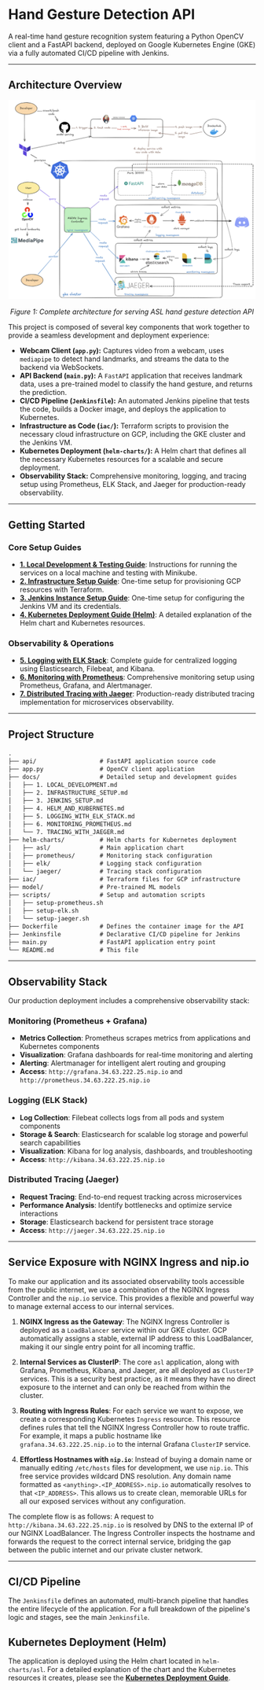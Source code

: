 # Hand Gesture Detection API

A real-time hand gesture recognition system featuring a Python OpenCV client and a FastAPI backend, deployed on Google Kubernetes Engine (GKE) via a fully automated CI/CD pipeline with Jenkins.

---

## Architecture Overview
<div align="center">
  <img src="images/asl_architecture.png" alt="Jaeger Architecture Overview" width="800">
  <p><em>Figure 1: Complete architecture for serving ASL hand gesture detection API</em></p>
</div>

This project is composed of several key components that work together to provide a seamless development and deployment experience:

-   **Webcam Client (`app.py`):** Captures video from a webcam, uses `mediapipe` to detect hand landmarks, and streams the data to the backend via WebSockets.
-   **API Backend (`main.py`):** A `FastAPI` application that receives landmark data, uses a pre-trained model to classify the hand gesture, and returns the prediction.
-   **CI/CD Pipeline (`Jenkinsfile`):** An automated Jenkins pipeline that tests the code, builds a Docker image, and deploys the application to Kubernetes.
-   **Infrastructure as Code (`iac/`):** Terraform scripts to provision the necessary cloud infrastructure on GCP, including the GKE cluster and the Jenkins VM.
-   **Kubernetes Deployment (`helm-charts/`):** A Helm chart that defines all the necessary Kubernetes resources for a scalable and secure deployment.
-   **Observability Stack:** Comprehensive monitoring, logging, and tracing setup using Prometheus, ELK Stack, and Jaeger for production-ready observability.

---

## Getting Started

### Core Setup Guides
-   **[1. Local Development & Testing Guide](docs/1.%20LOCAL_DEVELOPMENT.md)**: Instructions for running the services on a local machine and testing with Minikube.
-   **[2. Infrastructure Setup Guide](docs/2.%20INFRASTRUCTURE_SETUP.md)**: One-time setup for provisioning GCP resources with Terraform.
-   **[3. Jenkins Instance Setup Guide](docs/3.%20JENKINS_SETUP.md)**: One-time setup for configuring the Jenkins VM and its credentials.
-   **[4. Kubernetes Deployment Guide (Helm)](docs/4.%20HELM_AND_KUBERNETES.md)**: A detailed explanation of the Helm chart and Kubernetes resources.

### Observability & Operations
-   **[5. Logging with ELK Stack](docs/5.%20LOGGING_WITH_ELK_STACK.md)**: Complete guide for centralized logging using Elasticsearch, Filebeat, and Kibana.
-   **[6. Monitoring with Prometheus](docs/6.%20MONITORING_PROMETHEUS.md)**: Comprehensive monitoring setup using Prometheus, Grafana, and Alertmanager.
-   **[7. Distributed Tracing with Jaeger](docs/7.%20TRACING_WITH_JAEGER.md)**: Production-ready distributed tracing implementation for microservices observability.

---

## Project Structure

```
.
├── api/                  # FastAPI application source code
├── app.py                # OpenCV client application
├── docs/                 # Detailed setup and development guides
│   ├── 1. LOCAL_DEVELOPMENT.md
│   ├── 2. INFRASTRUCTURE_SETUP.md
│   ├── 3. JENKINS_SETUP.md
│   ├── 4. HELM_AND_KUBERNETES.md
│   ├── 5. LOGGING_WITH_ELK_STACK.md
│   ├── 6. MONITORING_PROMETHEUS.md
│   └── 7. TRACING_WITH_JAEGER.md
├── helm-charts/          # Helm charts for Kubernetes deployment
│   ├── asl/              # Main application chart
│   ├── prometheus/       # Monitoring stack configuration
│   ├── elk/              # Logging stack configuration
│   └── jaeger/           # Tracing stack configuration
├── iac/                  # Terraform files for GCP infrastructure
├── model/                # Pre-trained ML models
├── scripts/              # Setup and automation scripts
│   ├── setup-prometheus.sh
│   ├── setup-elk.sh
│   └── setup-jaeger.sh
├── Dockerfile            # Defines the container image for the API
├── Jenkinsfile           # Declarative CI/CD pipeline for Jenkins
├── main.py               # FastAPI application entry point
└── README.md             # This file
```

---

## Observability Stack

Our production deployment includes a comprehensive observability stack:

### Monitoring (Prometheus + Grafana)
- **Metrics Collection**: Prometheus scrapes metrics from applications and Kubernetes components
- **Visualization**: Grafana dashboards for real-time monitoring and alerting
- **Alerting**: Alertmanager for intelligent alert routing and grouping
- **Access**: `http://grafana.34.63.222.25.nip.io` and `http://prometheus.34.63.222.25.nip.io`

### Logging (ELK Stack)
- **Log Collection**: Filebeat collects logs from all pods and system components
- **Storage & Search**: Elasticsearch for scalable log storage and powerful search capabilities
- **Visualization**: Kibana for log analysis, dashboards, and troubleshooting
- **Access**: `http://kibana.34.63.222.25.nip.io`

### Distributed Tracing (Jaeger)
- **Request Tracing**: End-to-end request tracking across microservices
- **Performance Analysis**: Identify bottlenecks and optimize service interactions
- **Storage**: Elasticsearch backend for persistent trace storage
- **Access**: `http://jaeger.34.63.222.25.nip.io`

---

## Service Exposure with NGINX Ingress and nip.io


To make our application and its associated observability tools accessible from the public internet, we use a combination of the NGINX Ingress Controller and the `nip.io` service. This provides a flexible and powerful way to manage external access to our internal services.

1.  **NGINX Ingress as the Gateway**: The NGINX Ingress Controller is deployed as a `LoadBalancer` service within our GKE cluster. GCP automatically assigns a stable, external IP address to this LoadBalancer, making it our single entry point for all incoming traffic.

2.  **Internal Services as ClusterIP**: The core `asl` application, along with Grafana, Prometheus, Kibana, and Jaeger, are all deployed as `ClusterIP` services. This is a security best practice, as it means they have no direct exposure to the internet and can only be reached from within the cluster.

3.  **Routing with Ingress Rules**: For each service we want to expose, we create a corresponding Kubernetes `Ingress` resource. This resource defines rules that tell the NGINX Ingress Controller how to route traffic. For example, it maps a public hostname like `grafana.34.63.222.25.nip.io` to the internal Grafana `ClusterIP` service.

4.  **Effortless Hostnames with `nip.io`**: Instead of buying a domain name or manually editing `/etc/hosts` files for development, we use `nip.io`. This free service provides wildcard DNS resolution. Any domain name formatted as `<anything>.<IP_ADDRESS>.nip.io` automatically resolves to that `<IP_ADDRESS>`. This allows us to create clean, memorable URLs for all our exposed services without any configuration.

The complete flow is as follows: A request to `http://kibana.34.63.222.25.nip.io` is resolved by DNS to the external IP of our NGINX LoadBalancer. The Ingress Controller inspects the hostname and forwards the request to the correct internal service, bridging the gap between the public internet and our private cluster network.

---

## CI/CD Pipeline

The `Jenkinsfile` defines an automated, multi-branch pipeline that handles the entire lifecycle of the application. For a full breakdown of the pipeline's logic and stages, see the main `Jenkinsfile`.

## Kubernetes Deployment (Helm)

The application is deployed using the Helm chart located in `helm-charts/asl`. For a detailed explanation of the chart and the Kubernetes resources it creates, please see the **[Kubernetes Deployment Guide](docs/4.%20HELM_AND_KUBERNETES.md)**.
